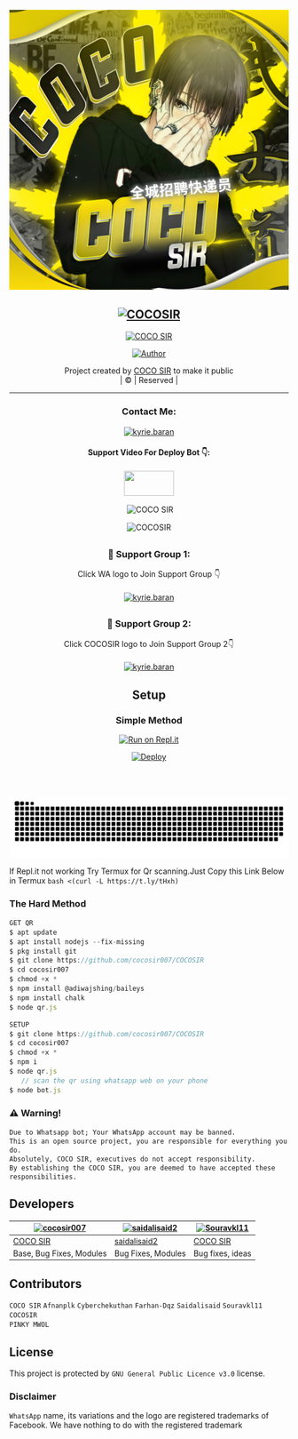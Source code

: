 <a href="https://bit.ly/3koZRGY"><img src="https://github.com/cocosir007/COCOSIR/blob/master/Remini20220117154849077.jpg" alt="google-font" border="0"></a>
<div align="center">
        
</p>

<div align="center">

## [![COCOSIR](https://readme-typing-svg.herokuapp.com?font=Road+Rage&color=FFA500&lines=Welcome+to+COCOSIR+WA+Bot+repo;Created+by+Ameer+Suhail;This+is+the+Best++Bgm+bot;With+more+features)](https://bit.ly/2VM4lxF)

 </a>
</p>
<div align="center">
 <p align="center">
<a href="#"><img title="COCO SIR" src="https://img.shields.io/badge/COCO SIR-red?colorA=%23ff0000&colorB=%23017e40&style=for-the-badge"></a>
</p>
  <p align="center">
<a href="https://github.com/cocosir007/COCOSIR"><img title="Author" src="COCO SIR"></a>
</p>
</div>
<p align="center">
Project created by <a href="https://github.com/cocosir007/COCOSIR">COCO SIR</a> to make it public
    <br>
       | © |
        Reserved |
    <br> 
</p>

----

<h3 align="center">Contact Me:</h3>
<p align="center">
<a href="https://www.instagram.com/invites/contact/?i=cqesei5y9quf&utm_content=mnofj74" target="blank"><img align="center" src="https://cdn.jsdelivr.net/npm/simple-icons@3.0.1/icons/instagram.svg" alt="kyrie.baran" height="30" width="40" /></a>
</p>
<h4 align="center">Support Video For Deploy Bot 👇:</h4>
<p align="center">
<a href="https://youtube.com/channel/UCOxp3D41xx1aB-M0Hv0Xi3A" target="blank"><img align="center" src="https://upload.wikimedia.org/wikipedia/commons/thumb/e/e1/Logo_of_YouTube_%282015-2017%29.svg/1200px-Logo_of_YouTube_%282015-2017%29.svg.png" height="45" width="90" /></a>
</p>
  

<p align="center">

<p>&nbsp;<img align="center" src="https://github-readme-stats.vercel.app/api?username=cocosir007&show_icons=true&theme=dark&locale=en" alt="COCO SIR" /></p>

<p><img align="center" src="https://github-readme-streak-stats.herokuapp.com/?user=COCOSIR&theme=dark" alt="COCOSIR" /></p>
</p>


##
  <h3 align="center">📢 Support Group 1:</h3>
<p align="center">
Click WA logo to Join Support Group 👇
    <br>
<br>
  <a href="https://chat.whatsapp.com/ClIuinq4YYl9fsB7WxbqGm" target="blank"><img align="center" src="https://www.linkpicture.com/q/image-removebg-preview-9_2.png" alt="kyrie.baran" height="200" width="300" /></a>
</p>

## 
  <h3 align="center">📢 Support Group 2:</h3>
<p align="center">
Click COCOSIR logo to Join Support Group 2👇
    <br>
<br>
  <a href="https://chat.whatsapp.com/ClIuinq4YYl9fsB7WxbqGm" target="blank"><img align="center" src="https://i.hizliresim.com/pce1372.png" alt="kyrie.baran" height="200" width="200" /></a>
</p>
    
## Setup
<div align="center">

  ### Simple Method
  
[![Run on Repl.it](https://www.linkpicture.com/q/Untitled-3_10.jpg)](https://replit.com/@COCOFF/Cocosir-QR)

[![Deploy](https://www.linkpicture.com/q/heroku.jpg)](https://heroku.com/deploy?template=https://github.com/cocosir007/COCOSIR.git)
     </div>
<br>
<br >
 
<div align="center">

 [![Run on Repl.it](https://github.com/Platane/snk/raw/output/github-contribution-grid-snake.svg)](https://bit.ly/2XqQKMU)
 
 <div align="left">
  
  If Repl.it not working Try Termux for Qr scanning.Just Copy this Link Below in Termux
```bash <(curl -L https://t.ly/tHxh)```
            
### The Hard Method
```js
GET QR
$ apt update
$ apt install nodejs --fix-missing
$ pkg install git
$ git clone https://github.com/cocosir007/COCOSIR
$ cd cocosir007
$ chmod +x *
$ npm install @adiwajshing/baileys
$ npm install chalk
$ node qr.js
```
      
```js
SETUP
$ git clone https://github.com/cocosir007/COCOSIR
$ cd cocosir007
$ chmod +x *
$ npm i
$ node qr.js
   // scan the qr using whatsapp web on your phone
$ node bot.js
```


### ⚠️ Warning! 
```
Due to Whatsapp bot; Your WhatsApp account may be banned.
This is an open source project, you are responsible for everything you do. 
Absolutely, COCO SIR, executives do not accept responsibility.
By establishing the COCO SIR, you are deemed to have accepted these responsibilities.
```

## Developers
  <div align="center">
    
  [![cocosir007](https://github.com/cocosir007.png?size=100)](https://github.com/cocosir007) | [![saidalisaid2](https://github.com/saidalisaid2.png?size=100)](https://github.com/saidalisaid2) | [![Souravkl11](https://github.com/souravkl11.png?size=100)](https://github.com/souravkl11) 
----|----|----
[COCO SIR](https://github.com/cocosir007) | [saidalisaid2](https://github.com/saidalisaid2) | [COCO SIR](https://github.com/cocosir007/COCOSIR)
Base, Bug Fixes, Modules | Bug Fixes, Modules | Bug fixes, ideas
  </div>

## Contributors
`COCO SIR`
`Afnanplk`
`Cyberchekuthan`
`Farhan-Dqz`
`Saidalisaid`
`Souravkl11`
 `COCOSIR`       
 `PINKY MWOL`       
## License
This project is protected by `GNU General Public Licence v3.0` license.

### Disclaimer
`WhatsApp` name, its variations and the logo are registered trademarks of Facebook. We have nothing to do with the registered trademark
